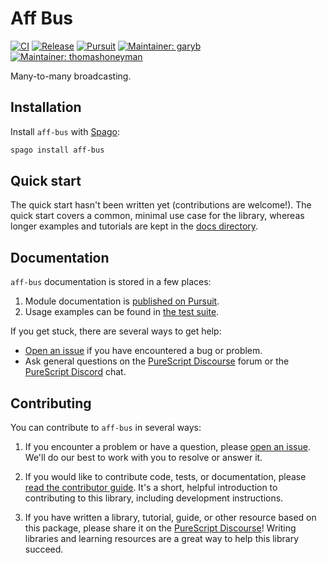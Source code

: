 # Aff Bus

[![CI](https://github.com/purescript-contrib/purescript-aff-bus/workflows/CI/badge.svg?branch=main)](https://github.com/purescript-contrib/purescript-aff-bus/actions?query=workflow%3ACI+branch%3Amain)
[![Release](https://img.shields.io/github/release/purescript-contrib/purescript-aff-bus.svg)](https://github.com/purescript-contrib/purescript-aff-bus/releases)
[![Pursuit](https://pursuit.purescript.org/packages/purescript-aff-bus/badge)](https://pursuit.purescript.org/packages/purescript-aff-bus)
[![Maintainer: garyb](https://img.shields.io/badge/maintainer-garyb-teal.svg)](https://github.com/garyb)
[![Maintainer: thomashoneyman](https://img.shields.io/badge/maintainer-thomashoneyman-teal.svg)](https://github.com/thomashoneyman)

Many-to-many broadcasting.

## Installation

Install `aff-bus` with [Spago](https://github.com/purescript/spago):

```sh
spago install aff-bus
```

## Quick start

The quick start hasn't been written yet (contributions are welcome!). The quick start covers a common, minimal use case for the library, whereas longer examples and tutorials are kept in the [docs directory](./docs).

## Documentation

`aff-bus` documentation is stored in a few places:

1. Module documentation is [published on Pursuit](https://pursuit.purescript.org/packages/purescript-aff-bus).
2. Usage examples can be found in [the test suite](./test).

If you get stuck, there are several ways to get help:

- [Open an issue](https://github.com/purescript-contrib/purescript-aff-bus/issues) if you have encountered a bug or problem.
- Ask general questions on the [PureScript Discourse](https://discourse.purescript.org) forum or the [PureScript Discord](https://purescript.org/chat) chat.

## Contributing

You can contribute to `aff-bus` in several ways:

1. If you encounter a problem or have a question, please [open an issue](https://github.com/purescript-contrib/purescript-aff-bus/issues). We'll do our best to work with you to resolve or answer it.

2. If you would like to contribute code, tests, or documentation, please [read the contributor guide](./CONTRIBUTING.md). It's a short, helpful introduction to contributing to this library, including development instructions.

3. If you have written a library, tutorial, guide, or other resource based on this package, please share it on the [PureScript Discourse](https://discourse.purescript.org)! Writing libraries and learning resources are a great way to help this library succeed.
